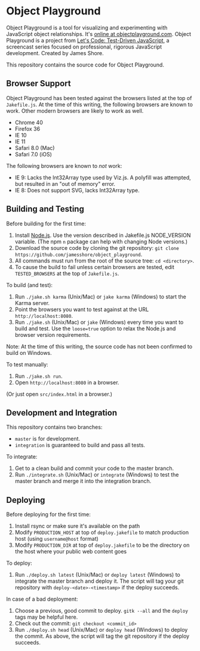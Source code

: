 Object Playground
=============

Object Playground is a tool for visualizing and experimenting with JavaScript object relationships. It's [online at objectplayground.com](http://www.objectplayground.com). Object Playground is a project from [Let's Code: Test-Driven JavaScript](http://www.letscodejavascript.com), a screencast series focused on professional, rigorous JavaScript development. Created by James Shore.

This repository contains the source code for Object Playground.


Browser Support
---------------

Object Playground has been tested against the browsers listed at the top of `Jakefile.js`. At the time of this writing, the following browsers are known to work. Other modern browsers are likely to work as well.

* Chrome 40
* Firefox 36
* IE 10
* IE 11
* Safari 8.0 (Mac)
* Safari 7.0 (iOS)

The following browsers are known to *not* work:

* IE 9: Lacks the Int32Array type used by Viz.js. A polyfill was attempted, but resulted in an "out of memory" error.
* IE 8: Does not support SVG, lacks Int32Array type.


Building and Testing
--------------------

Before building for the first time:

1. Install [Node.js](http://nodejs.org/download/). Use the version described in Jakefile.js NODE_VERSION variable. (The npm `n` package can help with changing Node versions.)
2. Download the source code by cloning the git repository: `git clone https://github.com/jamesshore/object_playground`.
3. All commands must run from the root of the source tree: `cd <directory>`.
4. To cause the build to fail unless certain browsers are tested, edit `TESTED_BROWSERS` at the top of `Jakefile.js`.


To build (and test):

1. Run `./jake.sh karma` (Unix/Mac) or `jake karma` (Windows) to start the Karma server.
2. Point the browsers you want to test against at the URL `http://localhost:8080`.
3. Run `./jake.sh` (Unix/Mac) or `jake` (Windows) every time you want to build and test. Use the `loose=true` option to relax the Node.js and browser version requirements.

Note: At the time of this writing, the source code has not been confirmed to build on Windows.


To test manually:

1. Run `./jake.sh run`.
2. Open `http://localhost:8080` in a browser.

(Or just open `src/index.html` in a browser.)


Development and Integration
---------------------------

This repository contains two branches:

* `master` is for development.
* `integration` is guaranteed to build and pass all tests.


To integrate:

1. Get to a clean build and commit your code to the master branch.
2. Run `./integrate.sh` (Unix/Mac) or `integrate` (Windows) to test the master branch and merge it into the integration branch.


Deploying
---------

Before deploying for the first time:

1. Install rsync or make sure it's available on the path
2. Modify `PRODUCTION_HOST` at top of `deploy.jakefile` to match production host (using `username@host` format)
3. Modify `PRODUCTION_DIR` at top of `deploy.jakefile` to be the directory on the host where your public web content goes

To deploy:

1. Run `./deploy.sh latest` (Unix/Mac) or `deploy latest` (Windows) to integrate the master branch and deploy it. The script will tag your git repository with `deploy-<date>-<timestamp>` if the deploy succeeds.

In case of a bad deployment:

1. Choose a previous, good commit to deploy. `gitk --all` and the `deploy` tags may be helpful here.
2. Check out the commit: `git checkout <commit_id>`
3. Run `./deploy.sh head` (Unix/Mac) or `deploy head` (Windows) to deploy the commit. As above, the script will tag the git repository if the deploy succeeds.

